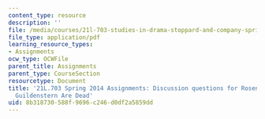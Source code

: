 ```yaml
---
content_type: resource
description: ''
file: /media/courses/21l-703-studies-in-drama-stoppard-and-company-spring-2014/8b318730588f9696c246d0df2a5859dd_MIT21L_703S14_R_G_dis_ques.pdf
file_type: application/pdf
learning_resource_types:
- Assignments
ocw_type: OCWFile
parent_title: Assignments
parent_type: CourseSection
resourcetype: Document
title: '21L.703 Spring 2014 Assignments: Discussion questions for Rosencrantz and
  Guildenstern Are Dead'
uid: 8b318730-588f-9696-c246-d0df2a5859dd
---
```

